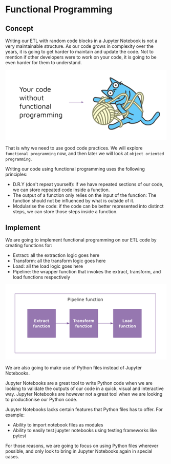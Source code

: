 # Functional Programming 

## Concept 

Writing our ETL with random code blocks in a Jupyter Notebook is not a very maintainable structure. As our code grows in complexity over the years, it is going to get harder to maintain and update the code. Not to mention if other developers were to work on your code, it is going to be even harder for them to understand. 

![images/functional2.png](images/functional2.png)


That is why we need to use good code practices. We will explore `functional programming` now, and then later we will look at `object oriented programming`. 

Writing our code using functional programming uses the following principles: 
- D.R.Y (don't repeat yourself): if we have repeated sections of our code, we can store repeated code inside a function.
- The output of a function only relies on the input of the function: The function should not be influenced by what is outside of it. 
- Modularise the code: if the code can be better represented into distinct steps, we can store those steps inside a function.

## Implement 

We are going to implement functional programming on our ETL code by creating functions for: 

- Extract: all the extraction logic goes here
- Transform: all the transform logic goes here
- Load: all the load logic goes here
- Pipeline: the wrapper function that invokes the extract, transform, and load functions respectively 

![images/functional.png](images/functional.png)

We are also going to make use of Python files instead of Jupyter Notebooks. 

Jupyter Notebooks are a great tool to write Python code when we are looking to validate the outputs of our code in a quick, visual and interactive way. Jupyter Notebooks are however not a great tool when we are looking to productionise our Python code. 

Jupyter Notebooks lacks certain features that Python files has to offer. For example: 

- Ability to import notebook files as modules
- Ability to easily test jupyter notebooks using testing frameworks like pytest 

For those reasons, we are going to focus on using Python files wherever possible, and only look to bring in Jupyter Notebooks again in special cases. 

